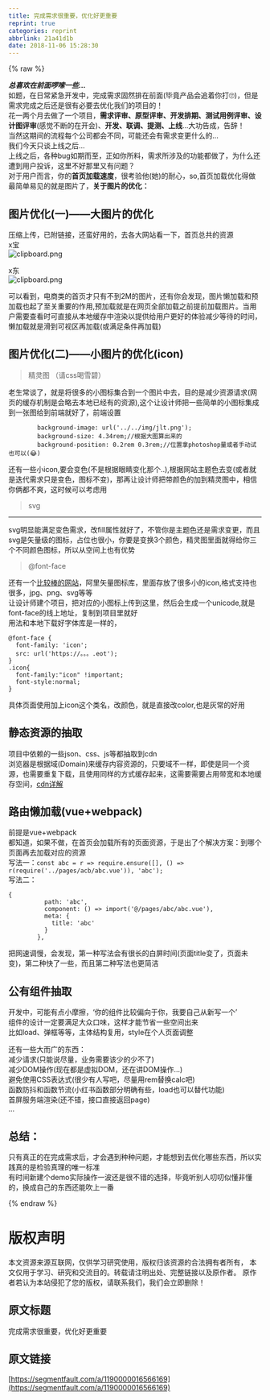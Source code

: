 ```yaml
---
title: 完成需求很重要，优化好更重要
reprint: true
categories: reprint
abbrlink: 21a41d1b
date: 2018-11-06 15:28:30
---
```


{% raw %}
<p><strong><em>&#x603B;&#x559C;&#x6B22;&#x5728;&#x524D;&#x9762;&#x5570;&#x55E6;&#x4E00;&#x4E9B;...</em></strong><br>&#x5982;&#x9898;&#xFF0C;&#x5728;&#x65E5;&#x5E38;&#x7D27;&#x6025;&#x5F00;&#x53D1;&#x4E2D;&#xFF0C;&#x5B8C;&#x6210;&#x9700;&#x6C42;&#x56FA;&#x7136;&#x6392;&#x5728;&#x524D;&#x9762;(&#x6BD5;&#x7ADF;&#x4EA7;&#x54C1;&#x4F1A;&#x8FFD;&#x7740;&#x4F60;&#x6253;&#x1F644;)&#xFF0C;&#x4F46;&#x662F;&#x9700;&#x6C42;&#x5B8C;&#x6210;&#x4E4B;&#x540E;&#x8FD8;&#x662F;&#x5F88;&#x6709;&#x5FC5;&#x8981;&#x53BB;&#x4F18;&#x5316;&#x6211;&#x4EEC;&#x7684;&#x9879;&#x76EE;&#x7684;&#xFF01;<br>&#x82B1;&#x4E00;&#x4E24;&#x4E2A;&#x6708;&#x53BB;&#x505A;&#x4E86;&#x4E00;&#x4E2A;&#x9879;&#x76EE;&#xFF0C;<strong>&#x9700;&#x6C42;&#x8BC4;&#x5BA1;&#x3001;&#x539F;&#x578B;&#x8BC4;&#x5BA1;&#x3001;&#x5F00;&#x53D1;&#x6392;&#x671F;&#x3001;&#x6D4B;&#x8BD5;&#x7528;&#x4F8B;&#x8BC4;&#x5BA1;&#x3001;&#x8BBE;&#x8BA1;&#x56FE;&#x8BC4;&#x5BA1;</strong>(&#x611F;&#x89C9;&#x4E0D;&#x65AD;&#x7684;&#x5728;&#x5F00;&#x4F1A;)&#x3001;<strong>&#x5F00;&#x53D1;&#x3001;&#x8054;&#x8C03;&#x3001;&#x63D0;&#x6D4B;&#x3001;&#x4E0A;&#x7EBF;</strong>...&#x5927;&#x529F;&#x544A;&#x6210;&#xFF0C;&#x544A;&#x8F9E;&#xFF01;<br>&#x5F53;&#x7136;&#x8FD9;&#x671F;&#x95F4;&#x7684;&#x6D41;&#x7A0B;&#x6BCF;&#x4E2A;&#x516C;&#x53F8;&#x90FD;&#x4F1A;&#x4E0D;&#x540C;&#xFF0C;&#x53EF;&#x80FD;&#x8FD8;&#x4F1A;&#x6709;&#x9700;&#x6C42;&#x53D8;&#x66F4;&#x4EC0;&#x4E48;&#x7684;...<br>&#x6211;&#x4EEC;&#x4ECA;&#x5929;&#x53EA;&#x8C08;&#x4E0A;&#x7EBF;&#x4E4B;&#x540E;...<br>&#x4E0A;&#x7EBF;&#x4E4B;&#x540E;&#xFF0C;&#x5404;&#x79CD;bug&#x5982;&#x671F;&#x800C;&#x81F3;&#xFF0C;&#x6B63;&#x5982;&#x4F60;&#x6240;&#x6599;&#xFF0C;&#x9700;&#x6C42;&#x6240;&#x6D89;&#x53CA;&#x7684;&#x529F;&#x80FD;&#x90FD;&#x505A;&#x4E86;&#xFF0C;&#x4E3A;&#x4EC0;&#x4E48;&#x8FD8;&#x906D;&#x5230;&#x7528;&#x6237;&#x6295;&#x8BC9;&#xFF0C;&#x8FD9;&#x91CC;&#x4E0D;&#x597D;&#x90A3;&#x91CC;&#x53C8;&#x6709;&#x95EE;&#x9898;&#xFF1F;<br>&#x5BF9;&#x4E8E;&#x7528;&#x6237;&#x800C;&#x8A00;&#xFF0C;&#x4F60;&#x7684;<strong>&#x9996;&#x9875;&#x52A0;&#x8F7D;&#x901F;&#x5EA6;</strong>&#xFF0C;&#x5F88;&#x8003;&#x9A8C;&#x4ED6;(&#x5979;)&#x7684;&#x8010;&#x5FC3;&#xFF0C;so,&#x9996;&#x9875;&#x52A0;&#x8F7D;&#x4F18;&#x5316;&#x5F97;&#x505A;<br>&#x6700;&#x7B80;&#x5355;&#x6613;&#x89C1;&#x7684;&#x5C31;&#x662F;&#x56FE;&#x7247;&#x4E86;&#xFF0C;<strong>&#x5173;&#x4E8E;&#x56FE;&#x7247;&#x7684;&#x4F18;&#x5316;&#xFF1A;</strong></p><h2 id="articleHeader0">&#x56FE;&#x7247;&#x4F18;&#x5316;(&#x4E00;)&#x2014;&#x2014;&#x5927;&#x56FE;&#x7247;&#x7684;&#x4F18;&#x5316;</h2><p><a>&#x538B;&#x7F29;&#x4E0A;&#x4F20;</a>&#xFF0C;&#x5DF2;&#x9644;&#x94FE;&#x63A5;&#xFF0C;&#x8FD8;&#x86EE;&#x597D;&#x7528;&#x7684;&#xFF0C;&#x53BB;&#x5404;&#x5927;&#x7F51;&#x7AD9;&#x770B;&#x4E00;&#x4E0B;&#xFF0C;&#x9996;&#x9875;&#x603B;&#x5171;&#x7684;&#x8D44;&#x6E90;<br>x&#x5B9D;<br><span class="img-wrap"><img data-src="/img/bVbhFcP?w=1113&amp;h=635" src="https://static.alili.tech/img/bVbhFcP?w=1113&amp;h=635" alt="clipboard.png" title="clipboard.png" style="cursor:pointer;display:inline"></span></p><p>x&#x4E1C;<br><span class="img-wrap"><img data-src="/img/bVbhFc7?w=1133&amp;h=628" src="https://static.alili.tech/img/bVbhFc7?w=1133&amp;h=628" alt="clipboard.png" title="clipboard.png" style="cursor:pointer;display:inline"></span></p><p>&#x53EF;&#x4EE5;&#x770B;&#x5230;&#xFF0C;&#x7535;&#x5546;&#x7C7B;&#x7684;&#x9996;&#x9875;&#x624D;&#x53EA;&#x6709;&#x4E0D;&#x5230;2M&#x7684;&#x56FE;&#x7247;&#xFF0C;&#x8FD8;&#x6709;&#x4F60;&#x4F1A;&#x53D1;&#x73B0;&#xFF0C;&#x56FE;&#x7247;&#x61D2;&#x52A0;&#x8F7D;&#x548C;&#x9884;&#x52A0;&#x8F7D;&#x4E5F;&#x8D77;&#x4E86;&#x81F3;&#x5173;&#x91CD;&#x8981;&#x7684;&#x4F5C;&#x7528;,&#x9884;&#x52A0;&#x8F7D;&#x5C31;&#x662F;&#x5728;&#x7F51;&#x9875;&#x5168;&#x90E8;&#x52A0;&#x8F7D;&#x4E4B;&#x524D;&#x63D0;&#x524D;&#x52A0;&#x8F7D;&#x56FE;&#x7247;&#x3002;&#x5F53;&#x7528;&#x6237;&#x9700;&#x8981;&#x67E5;&#x770B;&#x65F6;&#x53EF;&#x76F4;&#x63A5;&#x4ECE;&#x672C;&#x5730;&#x7F13;&#x5B58;&#x4E2D;&#x6E32;&#x67D3;&#x4EE5;&#x63D0;&#x4F9B;&#x7ED9;&#x7528;&#x6237;&#x66F4;&#x597D;&#x7684;&#x4F53;&#x9A8C;&#x51CF;&#x5C11;&#x7B49;&#x5F85;&#x7684;&#x65F6;&#x95F4;&#xFF0C;&#x61D2;&#x52A0;&#x8F7D;&#x5C31;&#x662F;&#x6ED1;&#x5230;&#x53EF;&#x89C6;&#x533A;&#x518D;&#x52A0;&#x8F7D;(&#x6216;&#x6EE1;&#x8DB3;&#x6761;&#x4EF6;&#x518D;&#x52A0;&#x8F7D;)</p><h2 id="articleHeader1">&#x56FE;&#x7247;&#x4F18;&#x5316;(&#x4E8C;)&#x2014;&#x2014;&#x5C0F;&#x56FE;&#x7247;&#x7684;&#x4F18;&#x5316;(icon)</h2><blockquote>&#x7CBE;&#x7075;&#x56FE; &#xFF08;&#x8BF7;css&#x559D;&#x96EA;&#x78A7;&#xFF09;</blockquote><p>&#x8001;&#x751F;&#x5E38;&#x8C08;&#x4E86;&#xFF0C;&#x5C31;&#x662F;&#x5C06;&#x5F88;&#x591A;&#x7684;&#x5C0F;&#x56FE;&#x6807;&#x96C6;&#x5408;&#x5230;&#x4E00;&#x4E2A;&#x56FE;&#x7247;&#x4E2D;&#x53BB;&#xFF0C;&#x76EE;&#x7684;&#x662F;&#x51CF;&#x5C11;&#x8D44;&#x6E90;&#x8BF7;&#x6C42;(&#x7F51;&#x9875;&#x7684;&#x7F13;&#x5B58;&#x673A;&#x5236;&#x662F;&#x4F1A;&#x7565;&#x53BB;&#x672C;&#x5730;&#x5DF2;&#x7ECF;&#x6709;&#x7684;&#x8D44;&#x6E90;),&#x8FD9;&#x4E2A;&#x8BA9;&#x8BBE;&#x8BA1;&#x5E08;&#x628A;&#x4E00;&#x4E9B;&#x7B80;&#x5355;&#x7684;&#x5C0F;&#x56FE;&#x6807;&#x96C6;&#x6210;&#x5230;&#x4E00;&#x5F20;&#x56FE;&#x7ED9;&#x5230;&#x524D;&#x7AEF;&#x5C31;&#x597D;&#x4E86;&#xFF0C;&#x524D;&#x7AEF;&#x8BBE;&#x7F6E;</p><div class="widget-codetool" style="display:none"><div class="widget-codetool--inner"><span class="selectCode code-tool" data-toggle="tooltip" data-placement="top" title="" data-original-title="&#x5168;&#x9009;"></span> <span type="button" class="copyCode code-tool" data-toggle="tooltip" data-placement="top" data-clipboard-text="        background-image: url(&apos;../../img/jlt.png&apos;);
        background-size: 4.34rem;//&#x6839;&#x636E;&#x5927;&#x56FE;&#x7B97;&#x51FA;&#x6765;&#x7684;
        background-position: 0.2rem 0.3rem;//&#x4F4D;&#x7F6E;&#x62FF;photoshop&#x91CF;&#x6216;&#x8005;&#x624B;&#x52A8;&#x8BD5;&#x4E5F;&#x53EF;&#x4EE5;(&#x1F602;)
" title="" data-original-title="&#x590D;&#x5236;"></span> <span type="button" class="saveToNote code-tool" data-toggle="tooltip" data-placement="top" title="" data-original-title="&#x653E;&#x8FDB;&#x7B14;&#x8BB0;"></span></div></div><pre class="hljs arduino"><code>        <span class="hljs-built_in">background</span>-<span class="hljs-built_in">image</span>: url(<span class="hljs-string">&apos;../../img/jlt.png&apos;</span>);
        <span class="hljs-built_in">background</span>-<span class="hljs-built_in">size</span>: <span class="hljs-number">4.34</span>rem;<span class="hljs-comment">//&#x6839;&#x636E;&#x5927;&#x56FE;&#x7B97;&#x51FA;&#x6765;&#x7684;</span>
        <span class="hljs-built_in">background</span>-<span class="hljs-built_in">position</span>: <span class="hljs-number">0.2</span>rem <span class="hljs-number">0.3</span>rem;<span class="hljs-comment">//&#x4F4D;&#x7F6E;&#x62FF;photoshop&#x91CF;&#x6216;&#x8005;&#x624B;&#x52A8;&#x8BD5;&#x4E5F;&#x53EF;&#x4EE5;(&#x1F602;)</span>
</code></pre><p>&#x8FD8;&#x6709;&#x4E00;&#x4E9B;&#x5C0F;icon,&#x8981;&#x4F1A;&#x53D8;&#x8272;(&#x4E0D;&#x662F;&#x6839;&#x636E;&#x773C;&#x775B;&#x53D8;&#x5316;&#x90A3;&#x4E2A;..),&#x6839;&#x636E;&#x7F51;&#x7AD9;&#x4E3B;&#x9898;&#x8272;&#x53BB;&#x53D8;(&#x6216;&#x8005;&#x5C31;&#x662F;&#x8FED;&#x4EE3;&#x9700;&#x6C42;&#x53EA;&#x662F;&#x53D8;&#x8272;&#xFF0C;&#x56FE;&#x6807;&#x4E0D;&#x53D8;)&#xFF0C;&#x90A3;&#x518D;&#x8BA9;&#x8BBE;&#x8BA1;&#x5E08;&#x628A;&#x5E26;&#x989C;&#x8272;&#x7684;&#x52A0;&#x5230;&#x7CBE;&#x7075;&#x56FE;&#x4E2D;&#xFF0C;&#x76F8;&#x4FE1;&#x4F60;&#x4FE9;&#x90FD;&#x4E0D;&#x723D;&#xFF0C;&#x8FD9;&#x65F6;&#x5019;&#x53EF;&#x4EE5;&#x8003;&#x8651;&#x7528;</p><blockquote>svg</blockquote><hr><p>svg&#x660E;&#x663E;&#x80FD;&#x6EE1;&#x8DB3;&#x53D8;&#x8272;&#x9700;&#x6C42;&#xFF0C;&#x6539;fill&#x5C5E;&#x6027;&#x5C31;&#x597D;&#x4E86;&#xFF0C;&#x4E0D;&#x7BA1;&#x4F60;&#x662F;&#x4E3B;&#x9898;&#x8272;&#x8FD8;&#x662F;&#x9700;&#x6C42;&#x53D8;&#x66F4;&#xFF0C;&#x800C;&#x4E14;svg&#x662F;&#x77E2;&#x91CF;&#x7EA7;&#x7684;&#x56FE;&#x6807;&#xFF0C;&#x5360;&#x4F4D;&#x4E5F;&#x5F88;&#x5C0F;&#xFF0C;&#x4F60;&#x8981;&#x662F;&#x53D8;&#x6362;3&#x4E2A;&#x989C;&#x8272;&#xFF0C;&#x7CBE;&#x7075;&#x56FE;&#x91CC;&#x9762;&#x5C31;&#x5F97;&#x7ED9;&#x4F60;&#x4E09;&#x4E2A;&#x4E0D;&#x540C;&#x989C;&#x8272;&#x56FE;&#x6807;&#xFF0C;&#x6240;&#x4EE5;&#x4ECE;&#x7A7A;&#x95F4;&#x4E0A;&#x4E5F;&#x6709;&#x4F18;&#x52BF;</p><blockquote>@font-face</blockquote><p>&#x8FD8;&#x6709;&#x4E00;&#x4E2A;<a href="http://www.iconfont.cn/home/index" rel="nofollow noreferrer" target="_blank">&#x6BD4;&#x8F83;&#x68D2;&#x7684;&#x7F51;&#x7AD9;</a>&#xFF0C;&#x963F;&#x91CC;&#x77E2;&#x91CF;&#x56FE;&#x6807;&#x5E93;&#xFF0C;&#x91CC;&#x9762;&#x5B58;&#x653E;&#x4E86;&#x5F88;&#x591A;&#x5C0F;&#x7684;icon,&#x683C;&#x5F0F;&#x652F;&#x6301;&#x4E5F;&#x5F88;&#x591A;&#xFF0C;jpg&#x3001;png&#x3001;svg&#x7B49;&#x7B49;<br>&#x8BA9;&#x8BBE;&#x8BA1;&#x5E08;&#x5EFA;&#x4E2A;&#x9879;&#x76EE;&#xFF0C;&#x628A;&#x5BF9;&#x5E94;&#x7684;&#x5C0F;&#x56FE;&#x6807;&#x4E0A;&#x4F20;&#x5230;&#x8FD9;&#x91CC;&#xFF0C;&#x7136;&#x540E;&#x4F1A;&#x751F;&#x6210;&#x4E00;&#x4E2A;unicode,&#x5C31;&#x662F;font-face&#x7684;&#x7EBF;&#x4E0A;&#x5730;&#x5740;&#xFF0C;&#x590D;&#x5236;&#x5230;&#x9879;&#x76EE;&#x91CC;&#x5C31;&#x597D;<br>&#x7528;&#x6CD5;&#x548C;&#x672C;&#x5730;&#x4E0B;&#x8F7D;&#x597D;&#x5B57;&#x4F53;&#x5E93;&#x662F;&#x4E00;&#x6837;&#x7684;&#xFF0C;</p><div class="widget-codetool" style="display:none"><div class="widget-codetool--inner"><span class="selectCode code-tool" data-toggle="tooltip" data-placement="top" title="" data-original-title="&#x5168;&#x9009;"></span> <span type="button" class="copyCode code-tool" data-toggle="tooltip" data-placement="top" data-clipboard-text="@font-face {
  font-family: &apos;icon&apos;;
  src: url(&apos;https://&#x3002;&#x3002;&#x3002;.eot&apos;);
}
.icon{
  font-family:&quot;icon&quot; !important;
  font-style:normal;
}" title="" data-original-title="&#x590D;&#x5236;"></span> <span type="button" class="saveToNote code-tool" data-toggle="tooltip" data-placement="top" title="" data-original-title="&#x653E;&#x8FDB;&#x7B14;&#x8BB0;"></span></div></div><pre class="hljs css"><code>@<span class="hljs-keyword">font-face</span> {
  <span class="hljs-attribute">font-family</span>: <span class="hljs-string">&apos;icon&apos;</span>;
  <span class="hljs-attribute">src</span>: <span class="hljs-built_in">url</span>(<span class="hljs-string">&apos;https://&#x3002;&#x3002;&#x3002;.eot&apos;</span>);
}
<span class="hljs-selector-class">.icon</span>{
  <span class="hljs-attribute">font-family</span>:<span class="hljs-string">&quot;icon&quot;</span> <span class="hljs-meta">!important</span>;
  <span class="hljs-attribute">font-style</span>:normal;
}</code></pre><p>&#x5177;&#x4F53;&#x9875;&#x9762;&#x4F7F;&#x7528;&#x52A0;&#x4E0A;icon&#x8FD9;&#x4E2A;&#x7C7B;&#x540D;&#xFF0C;&#x6539;&#x989C;&#x8272;&#xFF0C;&#x5C31;&#x662F;&#x76F4;&#x63A5;&#x6539;color,&#x4E5F;&#x662F;&#x7070;&#x5E38;&#x7684;&#x597D;&#x7528;</p><h2 id="articleHeader2">&#x9759;&#x6001;&#x8D44;&#x6E90;&#x7684;&#x62BD;&#x53D6;</h2><p>&#x9879;&#x76EE;&#x4E2D;&#x4F9D;&#x8D56;&#x7684;&#x4E00;&#x4E9B;json&#x3001;css&#x3001;js&#x7B49;&#x90FD;&#x62BD;&#x53D6;&#x5230;cdn<br>&#x6D4F;&#x89C8;&#x5668;&#x662F;&#x6839;&#x636E;&#x57DF;(Domain)&#x6765;&#x7F13;&#x5B58;&#x5185;&#x5BB9;&#x8D44;&#x6E90;&#x7684;&#xFF0C;&#x53EA;&#x8981;&#x57DF;&#x4E0D;&#x4E00;&#x6837;&#xFF0C;&#x5373;&#x4F7F;&#x662F;&#x540C;&#x4E00;&#x4E2A;&#x8D44;&#x6E90;&#xFF0C;&#x4E5F;&#x9700;&#x8981;&#x91CD;&#x590D;&#x4E0B;&#x8F7D;&#xFF0C;&#x4E14;&#x4F7F;&#x7528;&#x540C;&#x6837;&#x7684;&#x65B9;&#x5F0F;&#x7F13;&#x5B58;&#x8D77;&#x6765;&#xFF0C;&#x8FD9;&#x9700;&#x8981;&#x9700;&#x8981;&#x5360;&#x7528;&#x5E26;&#x5BBD;&#x548C;&#x672C;&#x5730;&#x7F13;&#x5B58;&#x7A7A;&#x95F4;&#xFF0C;<a href="https://cloud.tencent.com/document/product/228/3236#1-cdn.E6.98.AF.E4.BB.80.E4.B9.88.EF.BC.9F" rel="nofollow noreferrer" target="_blank">cdn&#x8BE6;&#x89E3;</a></p><h2 id="articleHeader3">&#x8DEF;&#x7531;&#x61D2;&#x52A0;&#x8F7D;(vue+webpack)</h2><p>&#x524D;&#x63D0;&#x662F;vue+webpack<br>&#x90FD;&#x77E5;&#x9053;&#xFF0C;&#x5982;&#x679C;&#x4E0D;&#x505A;&#xFF0C;&#x5728;&#x9996;&#x9875;&#x4F1A;&#x52A0;&#x8F7D;&#x6240;&#x6709;&#x7684;&#x9875;&#x9762;&#x8D44;&#x6E90;&#xFF0C;&#x4E8E;&#x662F;&#x51FA;&#x4E86;&#x4E2A;&#x89E3;&#x51B3;&#x65B9;&#x6848;&#xFF1A;&#x5230;&#x54EA;&#x4E2A;&#x9875;&#x9762;&#x518D;&#x53BB;&#x52A0;&#x8F7D;&#x5BF9;&#x5E94;&#x7684;&#x8D44;&#x6E90;<br>&#x5199;&#x6CD5;&#x4E00;&#xFF1A;<code>const abc = r =&gt; require.ensure([], () =&gt; r(require(&apos;../pages/acb/abc.vue&apos;)), &apos;abc&apos;);</code><br>&#x5199;&#x6CD5;&#x4E8C;&#xFF1A;</p><div class="widget-codetool" style="display:none"><div class="widget-codetool--inner"><span class="selectCode code-tool" data-toggle="tooltip" data-placement="top" title="" data-original-title="&#x5168;&#x9009;"></span> <span type="button" class="copyCode code-tool" data-toggle="tooltip" data-placement="top" data-clipboard-text="{
          path: &apos;abc&apos;,
          component: () =&gt; import(&apos;@/pages/abc/abc.vue&apos;),
          meta: {
            title: &apos;abc&apos;
          }
        },
" title="" data-original-title="&#x590D;&#x5236;"></span> <span type="button" class="saveToNote code-tool" data-toggle="tooltip" data-placement="top" title="" data-original-title="&#x653E;&#x8FDB;&#x7B14;&#x8BB0;"></span></div></div><pre class="hljs css"><code>{
          <span class="hljs-attribute">path</span>: <span class="hljs-string">&apos;abc&apos;</span>,
          component: () =&gt; <span class="hljs-built_in">import</span>(<span class="hljs-string">&apos;@/pages/abc/abc.vue&apos;</span>),
          meta: {
            title: <span class="hljs-string">&apos;abc&apos;</span>
          }
        },
</code></pre><p>&#x628A;&#x7F51;&#x901F;&#x8C03;&#x6162;&#xFF0C;&#x4F1A;&#x53D1;&#x73B0;&#xFF0C;&#x7B2C;&#x4E00;&#x79CD;&#x5199;&#x6CD5;&#x4F1A;&#x6709;&#x5F88;&#x957F;&#x7684;&#x767D;&#x5C4F;&#x65F6;&#x95F4;(&#x9875;&#x9762;title&#x53D8;&#x4E86;&#xFF0C;&#x9875;&#x9762;&#x672A;&#x53D8;)&#xFF0C;&#x7B2C;&#x4E8C;&#x79CD;&#x5FEB;&#x4E86;&#x4E00;&#x4E9B;&#xFF0C;&#x800C;&#x4E14;&#x7B2C;&#x4E8C;&#x79CD;&#x5199;&#x6CD5;&#x4E5F;&#x66F4;&#x7B80;&#x6D01;</p><h2 id="articleHeader4">&#x516C;&#x6709;&#x7EC4;&#x4EF6;&#x62BD;&#x53D6;</h2><p>&#x5F00;&#x53D1;&#x4E2D;&#xFF0C;&#x53EF;&#x80FD;&#x6709;&#x70B9;&#x5C0F;&#x6469;&#x64E6;&#xFF0C;&#x2018;&#x4F60;&#x7684;&#x7EC4;&#x4EF6;&#x6BD4;&#x8F83;&#x504F;&#x5411;&#x4E8E;&#x4F60;&#xFF0C;&#x6211;&#x8981;&#x81EA;&#x5DF1;&#x4ECE;&#x65B0;&#x5199;&#x4E00;&#x4E2A;&#x2019;<br>&#x7EC4;&#x4EF6;&#x7684;&#x8BBE;&#x8BA1;&#x4E00;&#x5B9A;&#x8981;&#x6EE1;&#x8DB3;&#x5927;&#x4F17;&#x53E3;&#x5473;&#xFF0C;&#x8FD9;&#x6837;&#x624D;&#x80FD;&#x8282;&#x7701;&#x4E00;&#x4E9B;&#x7A7A;&#x95F4;&#x51FA;&#x6765;<br>&#x6BD4;&#x5982;load&#x3001;&#x5F39;&#x6846;&#x7B49;&#x7B49;&#xFF0C;&#x4E3B;&#x4F53;&#x7ED3;&#x6784;&#x590D;&#x7528;&#xFF0C;style&#x5728;&#x4E2A;&#x4EBA;&#x9875;&#x9762;&#x8C03;&#x6574;</p><p>&#x8FD8;&#x6709;&#x4E00;&#x4E9B;&#x5927;&#x800C;&#x5E7F;&#x7684;&#x4E1C;&#x897F;&#xFF1A;<br>&#x51CF;&#x5C11;&#x8BF7;&#x6C42;(&#x53EA;&#x80FD;&#x8BF4;&#x5C3D;&#x91CF;&#xFF0C;&#x4E1A;&#x52A1;&#x9700;&#x8981;&#x8BE5;&#x5C11;&#x7684;&#x5C11;&#x4E0D;&#x4E86;)<br>&#x51CF;&#x5C11;DOM&#x64CD;&#x4F5C;(&#x73B0;&#x5728;&#x90FD;&#x662F;&#x865A;&#x62DF;DOM&#xFF0C;&#x8FD8;&#x5728;&#x8BB2;DOM&#x64CD;&#x4F5C;...)<br>&#x907F;&#x514D;&#x4F7F;&#x7528;CSS&#x8868;&#x8FBE;&#x5F0F;(&#x5F88;&#x5C11;&#x6709;&#x4EBA;&#x5199;&#x5427;&#xFF0C;&#x5C3D;&#x91CF;&#x7528;rem&#x66FF;&#x6362;calc&#x5427;)<br>&#x51FD;&#x6570;&#x9632;&#x6296;&#x548C;&#x51FD;&#x6570;&#x8282;&#x6D41;(&#x5C0F;&#x7EA2;&#x4E66;&#x51FD;&#x6570;&#x90E8;&#x5206;&#x660E;&#x786E;&#x6709;&#x4E9B;&#xFF0C;load&#x4E5F;&#x53EF;&#x4EE5;&#x66FF;&#x4EE3;&#x529F;&#x80FD;)<br>&#x9996;&#x5C4F;&#x670D;&#x52A1;&#x7AEF;&#x6E32;&#x67D3;(&#x8FD8;&#x4E0D;&#x9519;&#xFF0C;&#x63A5;&#x53E3;&#x76F4;&#x63A5;&#x8FD4;&#x56DE;page)<br>...</p><h2 id="articleHeader5">&#x603B;&#x7ED3;&#xFF1A;</h2><p>&#x53EA;&#x6709;&#x771F;&#x6B63;&#x7684;&#x5728;&#x5B8C;&#x6210;&#x9700;&#x6C42;&#x540E;&#xFF0C;&#x624D;&#x4F1A;&#x9047;&#x5230;&#x79CD;&#x79CD;&#x95EE;&#x9898;&#xFF0C;&#x624D;&#x80FD;&#x60F3;&#x5230;&#x53BB;&#x4F18;&#x5316;&#x54EA;&#x4E9B;&#x4E1C;&#x897F;&#xFF0C;&#x6240;&#x4EE5;&#x5B9E;&#x8DF5;&#x771F;&#x7684;&#x662F;&#x68C0;&#x9A8C;&#x771F;&#x7406;&#x7684;&#x552F;&#x4E00;&#x6807;&#x51C6;<br>&#x6709;&#x65F6;&#x95F4;&#x65B0;&#x5EFA;&#x4E2A;demo&#x5B9E;&#x9645;&#x64CD;&#x4F5C;&#x4E00;&#x6CE2;&#x8FD8;&#x662F;&#x5F88;&#x4E0D;&#x9519;&#x7684;&#x9009;&#x62E9;&#xFF0C;&#x6BD5;&#x7ADF;&#x542C;&#x522B;&#x4EBA;&#x53E8;&#x53E8;&#x4F3C;&#x61C2;&#x975E;&#x61C2;&#x7684;&#xFF0C;&#x6362;&#x6210;&#x81EA;&#x5DF1;&#x7684;&#x4E1C;&#x897F;&#x8FD8;&#x80FD;&#x5439;&#x4E0A;&#x4E00;&#x756A;</p>
{% endraw %}

# 版权声明
本文资源来源互联网，仅供学习研究使用，版权归该资源的合法拥有者所有，
本文仅用于学习、研究和交流目的。转载请注明出处、完整链接以及原作者。
原作者若认为本站侵犯了您的版权，请联系我们，我们会立即删除！

## 原文标题
完成需求很重要，优化好更重要

## 原文链接
[https://segmentfault.com/a/1190000016566169](https://segmentfault.com/a/1190000016566169)

